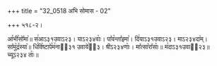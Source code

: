 +++
title = "32_0518 अभि सोमास - 02"

+++
५१८-२।

आ꣤भी꣥सो꣤मा꣥॥ स꣢आऽ३१उवाऽ२३। याऽ२३४वाः꣥। पा꣤व꣥न्ता꣤इमा꣥। दि꣢याऽ३१उवाऽ२३। माऽ२३४दा꣥म्। सा꣤मु꣥द्र꣤स्या꣥॥ धि꣢वि꣡ष्टापे꣯म꣢नाऽ᳐३१ उवाये꣢ऽ᳐३। षीऽ२३४णाः꣥। मा꣤त्सा꣥रा꣤साः꣥॥ म꣢दाऽ३१उवाऽ᳐२३॥ च्यूऽ२३४ ताः꣥॥